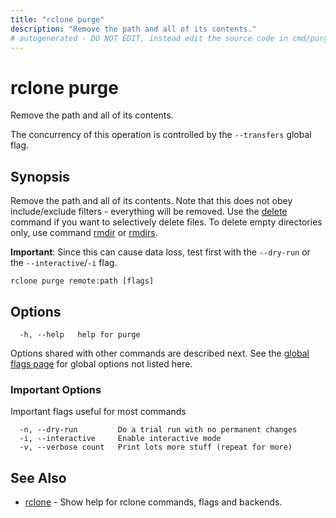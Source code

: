 ```yaml
---
title: "rclone purge"
description: "Remove the path and all of its contents."
# autogenerated - DO NOT EDIT, instead edit the source code in cmd/purge/ and as part of making a release run "make commanddocs"
---
```

# rclone purge

Remove the path and all of its contents.

The concurrency of this operation is controlled by the `--transfers` global flag.

## Synopsis

Remove the path and all of its contents.  Note that this does not obey
include/exclude filters - everything will be removed.  Use the
[delete](/commands/rclone_delete/) command if you want to selectively
delete files. To delete empty directories only, use command
[rmdir](/commands/rclone_rmdir/) or [rmdirs](/commands/rclone_rmdirs/).

**Important**: Since this can cause data loss, test first with the
`--dry-run` or the `--interactive`/`-i` flag.


```
rclone purge remote:path [flags]
```

## Options

```
  -h, --help   help for purge
```

Options shared with other commands are described next.
See the [global flags page](/flags/) for global options not listed here.

### Important Options

Important flags useful for most commands

```
  -n, --dry-run         Do a trial run with no permanent changes
  -i, --interactive     Enable interactive mode
  -v, --verbose count   Print lots more stuff (repeat for more)
```

## See Also

* [rclone](/commands/rclone/)	 - Show help for rclone commands, flags and backends.

